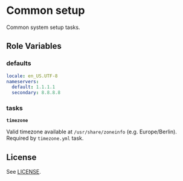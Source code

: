Common setup
============

Common system setup tasks.

Role Variables
--------------

### defaults

```yaml
locale: en_US.UTF-8
nameservers:
  default: 1.1.1.1
  secondary: 8.8.8.8
```

### tasks

**`timezone`**

Valid timezone available at `/usr/share/zoneinfo` (e.g. Europe/Berlin). Required by `timezone.yml` task.

License
-------

See [LICENSE](https://github.com/miquecg/ansible-roles/blob/master/LICENSE).
